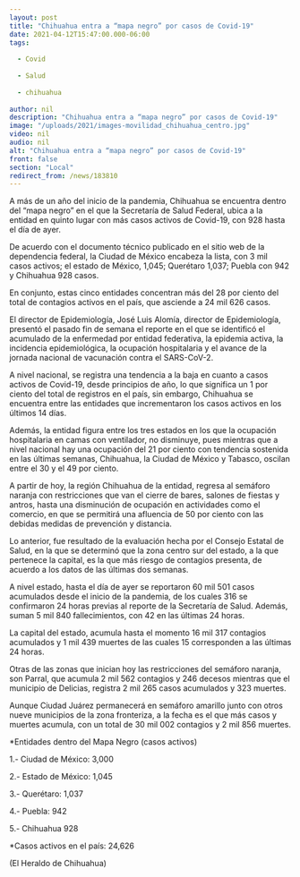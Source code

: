 ```yaml
---
layout: post
title: "Chihuahua entra a “mapa negro” por casos de Covid-19"
date: 2021-04-12T15:47:00.000-06:00
tags:
  
  - Covid
  
  - Salud
  
  - chihuahua
  
author: nil
description: "Chihuahua entra a “mapa negro” por casos de Covid-19"
image: "/uploads/2021/images-movilidad_chihuahua_centro.jpg"
video: nil
audio: nil
alt: "Chihuahua entra a “mapa negro” por casos de Covid-19"
front: false
section: "Local"
redirect_from: /news/183810
---
```


A más de un año del inicio de la pandemia, Chihuahua se encuentra dentro del “mapa negro” en el que la Secretaría de Salud Federal, ubica a la entidad en quinto lugar con más casos activos de Covid-19, con 928 hasta el día de ayer.

De acuerdo con el documento técnico publicado en el sitio web de la dependencia federal, la Ciudad de México encabeza la lista, con 3 mil casos activos; el estado de México, 1,045; Querétaro 1,037; Puebla con 942 y Chihuahua 928 casos.

En conjunto, estas cinco entidades concentran más del 28 por ciento del total de contagios activos en el país, que asciende a 24 mil 626 casos.

El director de Epidemiología, José Luis Alomía, director de Epidemiología, presentó el pasado fin de semana el reporte en el que se identificó el acumulado de la enfermedad por entidad federativa, la epidemia activa, la incidencia epidemiológica, la ocupación hospitalaria y el avance de la jornada nacional de vacunación contra el SARS-CoV-2.

A nivel nacional, se registra una tendencia a la baja en cuanto a casos activos de Covid-19, desde principios de año, lo que significa un 1 por ciento del total de registros en el país, sin embargo, Chihuahua se encuentra entre las entidades que incrementaron los casos activos en los últimos 14 días.

Además, la entidad figura entre los tres estados en los que la ocupación hospitalaria en camas con ventilador, no disminuye, pues mientras que a nivel nacional hay una ocupación del 21 por ciento con tendencia sostenida en las últimas semanas, Chihuahua, la Ciudad de México y Tabasco, oscilan entre el 30 y el 49 por ciento.

A partir de hoy, la región Chihuahua de la entidad, regresa al semáforo naranja con restricciones que van el cierre de bares, salones de fiestas y antros, hasta una disminución de ocupación en actividades como el comercio, en que se permitirá una afluencia de 50 por ciento con las debidas medidas de prevención y distancia.

Lo anterior, fue resultado de la evaluación hecha por el Consejo Estatal de Salud, en la que se determinó que la zona centro sur del estado, a la que pertenece la capital, es la que más riesgo de contagios presenta, de acuerdo a los datos de las últimas dos semanas.

A nivel estado, hasta el día de ayer se reportaron 60 mil 501 casos acumulados desde el inicio de la pandemia, de los cuales 316 se confirmaron 24 horas previas al reporte de la Secretaría de Salud. Además, suman 5 mil 840 fallecimientos, con 42 en las últimas 24 horas.

La capital del estado, acumula hasta el momento 16 mil 317 contagios acumulados y 1 mil 439 muertes de las cuales 15 corresponden a las últimas 24 horas.

Otras de las zonas que inician hoy las restricciones del semáforo naranja, son Parral, que acumula 2 mil 562 contagios y 246 decesos mientras que el municipio de Delicias, registra 2 mil 265 casos acumulados y 323 muertes.

Aunque Ciudad Juárez permanecerá en semáforo amarillo junto con otros nueve municipios de la zona fronteriza, a la fecha es el que más casos y muertes acumula, con un total de 30 mil 002 contagios y 2 mil 856 muertes.

*Entidades dentro del Mapa Negro (casos activos)

1.- Ciudad de México: 3,000

2.- Estado de México: 1,045

3.- Querétaro: 1,037

4.- Puebla: 942

5.- Chihuahua 928

*Casos activos en el país: 24,626

(El Heraldo de Chihuahua)